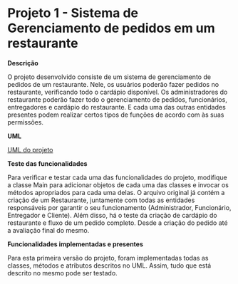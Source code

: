 # Projeto 1 - Sistema de Gerenciamento de pedidos em um restaurante 

**Descrição**

O projeto desenvolvido consiste de um sistema de gerenciamento de pedidos de um restaurante. Nele, os usuários poderão fazer pedidos no restaurante, verificando todo o cardápio disponível. Os administradores do restaurante poderão fazer todo o gerenciamento de pedidos, funcionários, entregadores e cardápio do restaurante. E cada uma das outras entidades presentes podem realizar certos tipos de funções de acordo com às suas permissões.

**UML**

[UML do projeto](UML.png) 

**Teste das funcionalidades**

Para verificar e testar cada uma das funcionalidades do projeto, modifique a classe Main para adicionar objetos de cada uma das classes e invocar os métodos apropriados para cada uma delas. O arquivo original já contém a criação de um Restaurante, juntamente com todas as entidades responsáveis por garantir o seu funcionamento (Administrador, Funcionário, Entregador e Cliente). Além disso, há o teste da criação de cardápio do restaurante e fluxo de um pedido completo. Desde a criação do pedido até a avaliação final do mesmo.

**Funcionalidades implementadas e presentes**

Para esta primeira versão do projeto, foram implementadas todas as classes, métodos e atributos descritos no UML. Assim, tudo que está descrito no mesmo pode ser testado.
